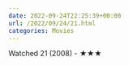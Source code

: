 ```yaml
---
date: 2022-09-24T22:25:39+00:00
url: /2022/09/24/21.html
categories: Movies
---
```

Watched 21 (2008) - ★★★




